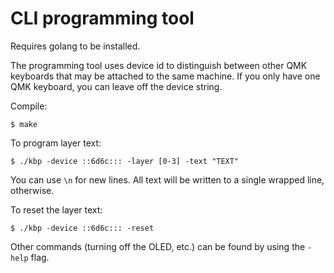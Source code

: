 # CLI programming tool

Requires golang to be installed.

The programming tool uses device id to distinguish between other QMK keyboards
that may be attached to the same machine. If you only have one QMK keyboard, you
can leave off the device string.

Compile:

```
$ make
```

To program layer text:

```
$ ./kbp -device ::6d6c::: -layer [0-3] -text "TEXT"
```

You can use `\n` for new lines. All text will be written to a single wrapped
line, otherwise.

To reset the layer text:

```
$ ./kbp -device ::6d6c::: -reset
```

Other commands (turning off the OLED, etc.) can be found by using the `-help`
flag.
